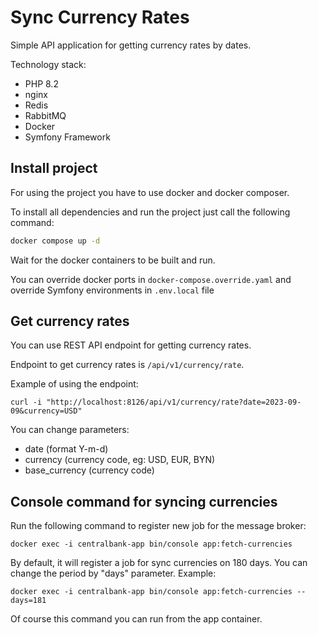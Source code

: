 # Sync Currency Rates

Simple API application for getting currency rates by dates.

Technology stack:

- PHP 8.2
- nginx
- Redis
- RabbitMQ
- Docker
- Symfony Framework

## Install project

For using the project you have to use docker and docker composer.

To install all dependencies and run the project just call the following command:

```bash
docker compose up -d
```

Wait for the docker containers to be built and run.

You can override docker ports in `docker-compose.override.yaml` and override Symfony environments in `.env.local` file

## Get currency rates

You can use REST API endpoint for getting currency rates.

Endpoint to get currency rates is `/api/v1/currency/rate`.

Example of using the endpoint:
```
curl -i "http://localhost:8126/api/v1/currency/rate?date=2023-09-09&currency=USD"
```

You can change parameters:

- date (format Y-m-d)
- currency (currency code, eg: USD, EUR, BYN)
- base_currency (currency code)

## Console command for syncing currencies

Run the following command to register new job for the message broker:

```
docker exec -i centralbank-app bin/console app:fetch-currencies
```

By default, it will register a job for sync currencies on 180 days. You can change the period by "days" parameter. Example:

```
docker exec -i centralbank-app bin/console app:fetch-currencies --days=181
```

Of course this command you can run from the app container.
